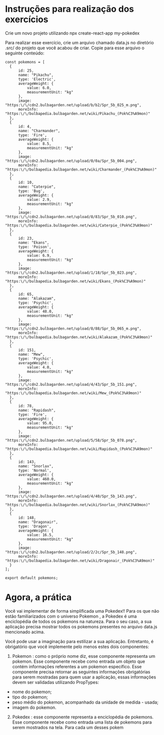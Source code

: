 # Instruções para realização dos exercícios

Crie um novo projeto utilizando npx create-react-app my-pokedex

Para realizar esse exercício, crie um arquivo chamado data.js no diretório .src/ do projeto que você acabou de criar. Copie para esse arquivo o seguinte conteúdo:

``` 
const pokemons = [
  {
      id: 25,
      name: "Pikachu",
      type: 'Electric',
      averageWeight: {
          value: 6.0,
          measurementUnit: "kg"
      },
      image: "https:\/\/cdn2.bulbagarden.net/upload/b/b2/Spr_5b_025_m.png",
      moreInfo: "https:\/\/bulbapedia.bulbagarden.net/wiki/Pikachu_(Pok%C3%A9mon)"
  },
  {
      id: 4,
      name: "Charmander",
      type: 'Fire',
      averageWeight: {
          value: 8.5,
          measurementUnit: "kg"
      },
      image: "https:\/\/cdn2.bulbagarden.net/upload/0/0a/Spr_5b_004.png",
      moreInfo: "https:\/\/bulbapedia.bulbagarden.net/wiki/Charmander_(Pok%C3%A9mon)"
  },
  {
      id: 10,
      name: "Caterpie",
      type: 'Bug',
      averageWeight: {
          value: 2.9,
          measurementUnit: "kg"
      },
      image: "https:\/\/cdn2.bulbagarden.net/upload/8/83/Spr_5b_010.png",
      moreInfo: "https:\/\/bulbapedia.bulbagarden.net/wiki/Caterpie_(Pok%C3%A9mon)"
  },
  {
      id: 23,
      name: "Ekans",
      type: 'Poison',
      averageWeight: {
          value: 6.9,
          measurementUnit: "kg"
      },
      image: "https:\/\/cdn2.bulbagarden.net/upload/1/18/Spr_5b_023.png",
      moreInfo: "https:\/\/bulbapedia.bulbagarden.net/wiki/Ekans_(Pok%C3%A9mon)"
  },
  {
      id: 65,
      name: "Alakazam",
      type: 'Psychic',
      averageWeight: {
          value: 48.0,
          measurementUnit: "kg"
      },
      image: "https:\/\/cdn2.bulbagarden.net/upload/8/88/Spr_5b_065_m.png",
      moreInfo: "https:\/\/bulbapedia.bulbagarden.net/wiki/Alakazam_(Pok%C3%A9mon)"
  },
  {
      id: 151,
      name: "Mew",
      type: 'Psychic',
      averageWeight: {
          value: 4.0,
          measurementUnit: "kg"
      },
      image: "https:\/\/cdn2.bulbagarden.net/upload/4/43/Spr_5b_151.png",
      moreInfo: "https:\/\/bulbapedia.bulbagarden.net/wiki/Mew_(Pok%C3%A9mon)"
  },
  {
      id: 78,
      name: "Rapidash",
      type: 'Fire',
      averageWeight: {
          value: 95.0,
          measurementUnit: "kg"
      },
      image: "https:\/\/cdn2.bulbagarden.net/upload/5/58/Spr_5b_078.png",
      moreInfo: "https:\/\/bulbapedia.bulbagarden.net/wiki/Rapidash_(Pok%C3%A9mon)"
  },
  {
      id: 143,
      name: "Snorlax",
      type: 'Normal',
      averageWeight: {
          value: 460.0,
          measurementUnit: "kg"
      },
      image: "https:\/\/cdn2.bulbagarden.net/upload/4/40/Spr_5b_143.png",
      moreInfo: "https:\/\/bulbapedia.bulbagarden.net/wiki/Snorlax_(Pok%C3%A9mon)"
  },
  {
      id: 148,
      name: "Dragonair",
      type: 'Dragon',
      averageWeight: {
          value: 16.5,
          measurementUnit: "kg"
      },
      image: "https:\/\/cdn2.bulbagarden.net/upload/2/2c/Spr_5b_148.png",
      moreInfo: "https:\/\/bulbapedia.bulbagarden.net/wiki/Dragonair_(Pok%C3%A9mon)"
  }
];

export default pokemons;
```

# Agora, a prática

Você vai implementar de forma simplificada uma Pokedex!! Para os que não estão familiarizados com o universo Pokemon , a Pokedex é uma enciclopédia de todos os pokemons na natureza. Para o seu caso, a sua aplicação precisa mostrar todos os pokemons presentes no arquivo data.js mencionado acima.

Você pode usar a imaginação para estilizar a sua aplicação. Entretanto, é obrigatório que você implemente pelo menos estes dois componentes:

1. Pokemon : como o próprio nome diz, esse componente representa um pokemon. Esse componente recebe como entrada um objeto que contém informações referentes a um pokemon específico. Esse componente precisa retornar as seguintes informações obrigatórias para serem mostradas para quem usar a aplicação, essas informações devem ser validadas utilizando PropTypes:
- nome do pokemon;
- tipo do pokemon;
- peso médio do pokemon, acompanhado da unidade de medida - usada;
- imagem do pokemon.
2. Pokedex : esse componente representa a enciclopédia de pokemons. Esse componente recebe como entrada uma lista de pokemons para serem mostrados na tela. Para cada um desses pokem